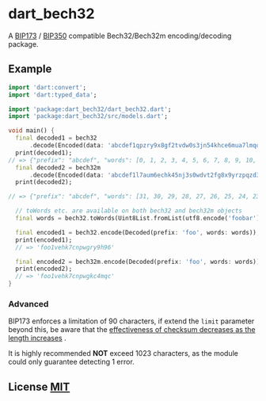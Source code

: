 # dart_bech32

A [BIP173](https://github.com/bitcoin/bips/blob/master/bip-0173.mediawiki)
/ [BIP350](https://github.com/bitcoin/bips/blob/master/bip-0350.mediawiki) compatible Bech32/Bech32m encoding/decoding
package.

## Example

``` dart
import 'dart:convert';
import 'dart:typed_data';

import 'package:dart_bech32/dart_bech32.dart';
import 'package:dart_bech32/src/models.dart';

void main() {
  final decoded1 = bech32
      .decode(Encoded(data: 'abcdef1qpzry9x8gf2tvdw0s3jn54khce6mua7lmqqqxw'));
  print(decoded1);
// => {"prefix": "abcdef", "words": [0, 1, 2, 3, 4, 5, 6, 7, 8, 9, 10, 11, 12, 13, 14, 15, 16, 17, 18, 19, 20, 21, 22, 23, 24, 25, 26, 27, 28, 29, 30, 31]
  final decoded2 = bech32m
      .decode(Encoded(data: 'abcdef1l7aum6echk45nj3s0wdvt2fg8x9yrzpqzd3ryx'));
  print(decoded2);

// => {"prefix": "abcdef", "words": [31, 30, 29, 28, 27, 26, 25, 24, 23, 22, 21, 20, 19, 18, 17, 16, 15, 14, 13, 12, 11, 10, 9, 8, 7, 6, 5, 4, 3, 2, 1, 0]

  // toWords etc. are available on both bech32 and bech32m objects
  final words = bech32.toWords(Uint8List.fromList(utf8.encode('foobar')));

  final encoded1 = bech32.encode(Decoded(prefix: 'foo', words: words));
  print(encoded1);
  // => 'foo1vehk7cnpwgry9h96'

  final encoded2 = bech32m.encode(Decoded(prefix: 'foo', words: words));
  print(encoded2);
  // => 'foo1vehk7cnpwgkc4mqc'
}
```

### Advanced

BIP173 enforces a limitation of 90 characters, if extend the `limit` parameter beyond this, be aware that
the [effectiveness of checksum decreases as the length increases](https://github.com/bitcoin/bips/blob/master/bip-0173.mediawiki#checksum-design)
.

It is highly recommended **NOT** exceed 1023 characters, as the module could only guarantee detecting 1 error.

## License [MIT](LICENSE)